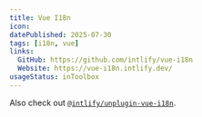 ```yaml
---
title: Vue I18n
icon:
datePublished: 2025-07-30
tags: [i18n, vue]
links:
  GitHub: https://github.com/intlify/vue-i18n
  Website: https://vue-i18n.intlify.dev/
usageStatus: inToolbox
---
```


Also check out [`@intlify/unplugin-vue-i18n`](https://github.com/intlify/bundle-tools/tree/main/packages/unplugin-vue-i18n).
